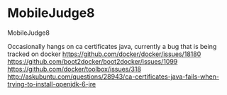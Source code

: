 # MobileJudge8
MobileJudge8

Occasionally hangs on ca certificates java, currently a bug that is being tracked on docker
https://github.com/docker/docker/issues/18180
https://github.com/boot2docker/boot2docker/issues/1099
https://github.com/docker/toolbox/issues/318
http://askubuntu.com/questions/28943/ca-certificates-java-fails-when-trying-to-install-openjdk-6-jre
